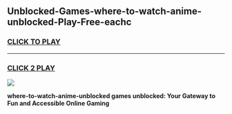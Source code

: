 
## Unblocked-Games-where-to-watch-anime-unblocked-Play-Free-eachc
<h3>
<a href="https://premium76.site?title=where-to-watch-anime-unblocked&ref=20M">CLICK TO PLAY</a></h3>
<hr>

<h3>
<a href="https://premium76.site?title=where-to-watch-anime-unblocked&ref=20M">CLICK 2 PLAY</a>
  
</h3>

<a href="https://premium76.site?title=where-to-watch-anime-unblocked&ref=19M"><img src="https://clearcache.store/games.png"></a>


**where-to-watch-anime-unblocked games unblocked: Your Gateway to Fun and Accessible Online Gaming**
